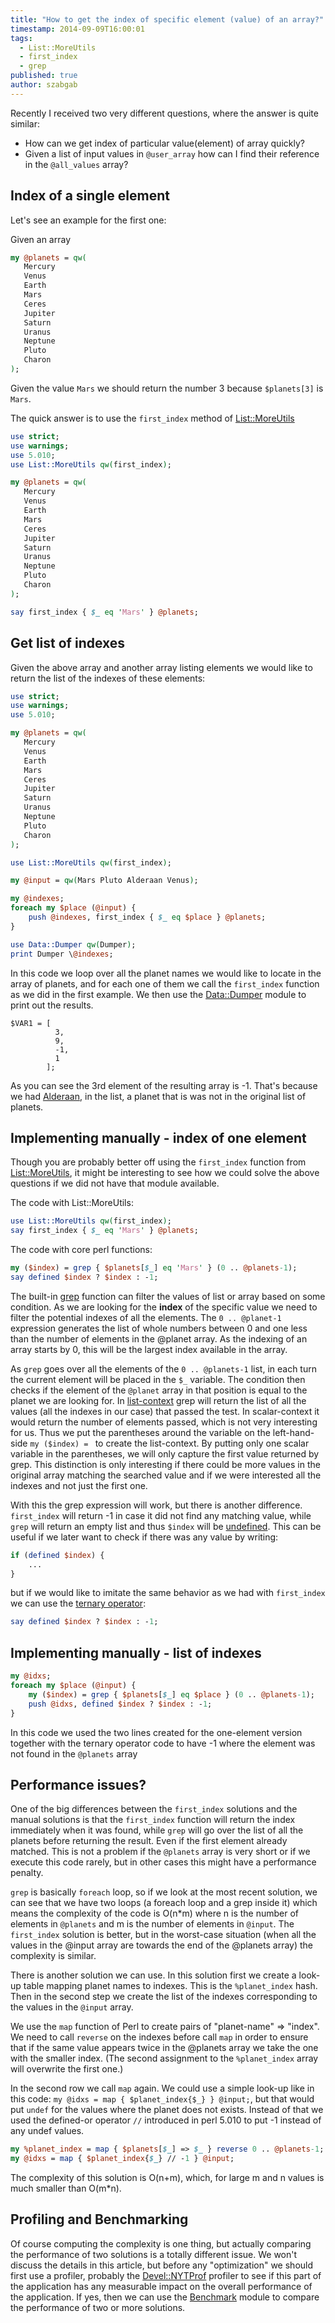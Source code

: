 ```yaml
---
title: "How to get the index of specific element (value) of an array?"
timestamp: 2014-09-09T16:00:01
tags:
  - List::MoreUtils
  - first_index
  - grep
published: true
author: szabgab
---
```



Recently I received two very different questions, where the answer is quite similar:

* How can we get index of particular value(element) of array quickly?
* Given a list of input values in `@user_array` how can I find their reference in the `@all_values` array?


## Index of a single element

Let's see an example for the first one:

Given an array

```perl
my @planets = qw(
   Mercury
   Venus
   Earth
   Mars
   Ceres
   Jupiter
   Saturn
   Uranus
   Neptune
   Pluto
   Charon
);
```

Given the value `Mars` we should return the number 3 because `$planets[3]` is `Mars`.

The quick answer is to use the `first_index` method of [List::MoreUtils](https://metacpan.org/pod/List::MoreUtils)

```perl
use strict;
use warnings;
use 5.010;
use List::MoreUtils qw(first_index);

my @planets = qw(
   Mercury
   Venus
   Earth
   Mars
   Ceres
   Jupiter
   Saturn
   Uranus
   Neptune
   Pluto
   Charon
);

say first_index { $_ eq 'Mars' } @planets;
```

## Get list of indexes

Given the above array and another array listing elements we would like to return the list of the indexes of these elements:

```perl
use strict;
use warnings;
use 5.010;

my @planets = qw(
   Mercury
   Venus
   Earth
   Mars
   Ceres
   Jupiter
   Saturn
   Uranus
   Neptune
   Pluto
   Charon
);

use List::MoreUtils qw(first_index);

my @input = qw(Mars Pluto Alderaan Venus);

my @indexes;
foreach my $place (@input) {
    push @indexes, first_index { $_ eq $place } @planets;
}

use Data::Dumper qw(Dumper);
print Dumper \@indexes;
```

In this code we loop over all the planet names we would like to locate in the array of planets, and for each one
of them we call the `first_index` function as we did in the first example. We then use the
[Data::Dumper](/debugging-perl-scripts) module to print out the results.

```
$VAR1 = [
          3,
          9,
          -1,
          1
        ];
```

As you can see the 3rd element of the resulting array is -1. That's because we had [Alderaan](http://en.wikipedia.org/wiki/Alderaan),
in the list, a planet that is was not in the original list of planets.

## Implementing manually - index of one element

Though you are probably better off using the `first_index` function from [List::MoreUtils](https://metacpan.org/pod/List::MoreUtils),
it might be interesting to see how we could solve the above questions if we did not have that module available.

The code with List::MoreUtils:

```perl
use List::MoreUtils qw(first_index);
say first_index { $_ eq 'Mars' } @planets;
```

The code with core perl functions:

```perl
my ($index) = grep { $planets[$_] eq 'Mars' } (0 .. @planets-1);
say defined $index ? $index : -1;
```

The built-in [grep](/filtering-values-with-perl-grep) function can filter the values of list or array based on some condition.
As we are looking for the <b>index</b> of the specific value we need to filter the potential indexes of all the elements.
The `0 .. @planet-1` expression generates the list of whole numbers between 0 and one less than the number of elements in the @planet array.
As the indexing of an array starts by 0, this will be the largest index available in the array.

As `grep` goes over all the elements of the `0 .. @planets-1` list, in each turn the current element will be placed in the `$_`
variable. The condition then checks if the element of the `@planet` array in that position is equal to the planet we are looking for.
In [list-context](/scalar-and-list-context-in-perl) grep will return the list of all the values (all the indexes in our case) that passed the test.
In scalar-context it would return the number of elements passed, which is not very interesting for us. Thus we put the parentheses around the variable on the
left-hand-side `my ($index) = ` to create the list-context. By putting only one scalar variable in the parentheses, we will only capture the first
value returned by grep. This distinction is only interesting if there could be more values in the original array matching the searched value and if we were
interested all the indexes and not just the first one.

With this the grep expression will work, but there is another difference. `first_index` will return -1 in case it did not find any matching value,
while `grep` will return an empty list and thus `$index` will be [undefined](/undef-and-defined-in-perl). This can be useful
if we later want to check if there was any value by writing:

```perl
if (defined $index) {
    ...
}
```

but if we would like to imitate the same behavior as we had with `first_index` we can use
the [ternary operator](/the-ternary-operator-in-perl):

```perl
say defined $index ? $index : -1;
```

## Implementing manually - list of indexes

```perl
my @idxs;
foreach my $place (@input) {
    my ($index) = grep { $planets[$_] eq $place } (0 .. @planets-1);
    push @idxs, defined $index ? $index : -1;
}
```

In this code we used the two lines created for the one-element version together with the ternary operator code to have -1 where
the element was not found in the `@planets` array

## Performance issues?

One of the big differences between the `first_index` solutions and the manual solutions is that the `first_index`
function will return the index immediately when it was found, while `grep` will go over the list of all the planets before
returning the result. Even if the first element already matched. This is not a problem if the `@planets` array is very short
or if we execute this code rarely, but in other cases this might have a performance penalty.

`grep` is basically `foreach` loop, so if we look at the most recent solution, we can see that we have two loops
(a foreach loop and a grep inside it) which means the complexity of the code is O(n*m) where n is the number of elements in `@planets`
and m is the number of elements in `@input`. The `first_index` solution is better, but in the worst-case situation (when all the
values in the @input array are towards the end of the @planets array) the complexity is similar.

There is another solution we can use. In this solution first we create a look-up table mapping planet names to indexes.
This is the `%planet_index` hash. Then in the second step we create the list of the indexes corresponding to the
values in the `@input` array.

We use the `map` function of Perl to create pairs of "planet-name" => "index". We need to call
`reverse` on the indexes before call `map` in order to ensure that if the same value appears
twice in the @planets array we take the one with the smaller index. (The second assignment to the `%planet_index`
array will overwrite the first one.)

In the second row we call `map` again.  We could use a simple look-up like in this code:
`my @idxs = map { $planet_index{$_} } @input;`, but that would put `undef` for the values where the planet
does not exists. Instead of that we used the defined-or operator `//` introduced in perl 5.010 to put -1 instead of
any undef values.

```perl
my %planet_index = map { $planets[$_] => $_ } reverse 0 .. @planets-1;
my @idxs = map { $planet_index{$_} // -1 } @input;
```

The complexity of this solution is O(n+m), which, for large m and n values is much smaller than O(m*n).

## Profiling and Benchmarking

Of course computing the complexity is one thing, but actually comparing the performance of two solutions is
a totally different issue. We won't discuss the details in this article, but before any "optimization" we should
first use a profiler, probably the [Devel::NYTProf](https://metacpan.org/pod/Devel::NYTProf) profiler
to see if this part of the application has any measurable impact on the overall performance of the application.
If yes, then we can use the [Benchmark](https://metacpan.org/pod/Benchamrk) module to compare the
performance of two or more solutions.



